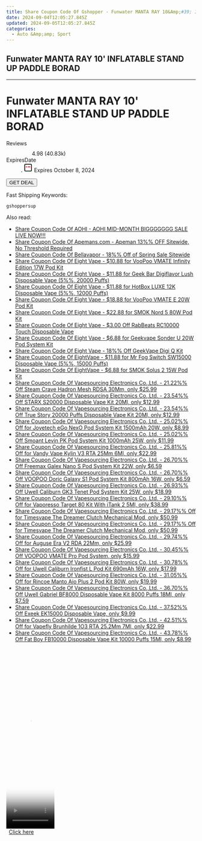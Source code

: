 ```yaml
---
title: Share Coupon Code Of Gshopper - Funwater MANTA RAY 10&Amp;#39; INFLATABLE STAND UP PADDLE BORAD
date: 2024-09-04T12:05:27.845Z
updated: 2024-09-05T12:05:27.845Z
categories:
  - Auto &Amp;amp; Sport
---
```


## Funwater MANTA RAY 10' INFLATABLE STAND UP PADDLE BORAD

<hr>
<main class="px-4 py-6 sm:p-6 md:px-8 md:py-10">
  <div class="mx-auto grid max-w-4xl grid-cols-1 lg:max-w-5xl lg:grid-cols-2 lg:gap-x-20">
    <div class="relative col-start-1 row-start-1 flex flex-col-reverse rounded-lg bg-gradient-to-t from-black/75 via-black/0 p-3 sm:row-start-2 sm:bg-none sm:p-0 lg:row-start-1">
      <h1 class="mt-1 text-lg font-semibold text-white sm:text-slate-900 md:text-2xl dark:sm:text-white">Funwater MANTA RAY 10&#39; INFLATABLE STAND UP PADDLE BORAD</h1>
    </div>
        <dl class="row-start-2 mt-4 flex items-center text-xs font-medium sm:row-start-3 sm:mt-1 md:mt-2.5 lg:row-start-2">
      <dt class="sr-only">Reviews</dt>
      <dd class="flex items-center text-indigo-600 dark:text-indigo-400">
        <svg width="24" height="24" fill="none" aria-hidden="true" class="mr-1 stroke-current dark:stroke-indigo-500">
          <path d="m12 5 2 5h5l-4 4 2.103 5L12 16l-5.103 3L9 14l-4-4h5l2-5Z" stroke-width="2" stroke-linecap="round" stroke-linejoin="round" />
        </svg>
        <span>4.98 <span class="font-normal text-slate-400">(40.83k)</span></span>
      </dd>
      <dt class="sr-only">ExpiresDate</dt>
      <dd class="flex items-center">
        <svg width="2" height="2" aria-hidden="true" fill="currentColor" class="mx-3 text-slate-300">
          <circle cx="1" cy="1" r="1" />
        </svg>
        <svg width="24" height="24" viewBox="0 0 24 24" fill="none" stroke="currentColor" stroke-width="2">
          <rect x="3" y="3" width="18" height="18" rx="2" fill="#fff" />
          <path d="M6 10L18 10" stroke="red" stroke-width="2" fill="none" />
          <path d="M10 6L10 18" stroke="#fff" stroke-width="2" fill="none" />
        </svg>
        Expires October 8, 2024      </dd>
    </dl>
    <div class="col-start-1 row-start-3 mt-4 self-center sm:col-start-2 sm:row-span-2 sm:row-start-2 sm:mt-0 lg:col-start-1 lg:row-start-3 lg:row-end-4 lg:mt-6">
      <button type="button" onClick="javascript:window.open(decodeURIComponent('https%3A%2F%2Fwww.shareasale.com%2Fu.cfm%3Fd%3D1118602%26m%3D97331%26u%3D4338022'), '_blank');void(0);" class="rounded-lg bg-red-600 px-3 py-2 text-sm font-medium leading-6 text-white">GET DEAL</button>
    </div>
    <p class="col-start-1 mt-4 text-sm leading-6 sm:col-span-2 lg:col-span-1 lg:row-start-4 lg:mt-6 dark:text-slate-400">Fast Shipping Keywords: </p>
    <p class="mt-4">
      <code class="bg-purple-900 p-4 text-sm font-bold tracking-widest text-white">gshoppersup</code>
    </p>
  </div>
</main>
<span class="atpl-alsoreadstyle">Also read:</span>
<div><ul>
<li><a href="https://coupons.techidaily.com/coupon-1104978-share-127380-sale/"><u>Share Coupon Code Of AOHI - AOHI MID-MONTH BIGGGGGGG SALE LIVE NOW!!!</u></a></li>
<li><a href="https://coupons.techidaily.com/coupon-1104879-share-128862-sale/"><u>Share Coupon Code Of Apemans.com - Apeman 13%% OFF Sitewide, No Threshold Required</u></a></li>
<li><a href="https://coupons.techidaily.com/coupon-1104126-share-122475-sale/"><u>Share Coupon Code Of Bellavapor - 18%% Off of Spring Sale Sitewide</u></a></li>
<li><a href="https://coupons.techidaily.com/coupon-1105539-share-59344-sale/"><u>Share Coupon Code Of Eight Vape - $10.88 for VooPoo VMATE Infinity Edition 17W Pod Kit</u></a></li>
<li><a href="https://coupons.techidaily.com/coupon-1105534-share-59344-sale/"><u>Share Coupon Code Of Eight Vape - $11.88 for Geek Bar Digiflavor Lush Disposable Vape (5%%, 20000 Puffs)</u></a></li>
<li><a href="https://coupons.techidaily.com/coupon-1105536-share-59344-sale/"><u>Share Coupon Code Of Eight Vape - $11.88 for HotBox LUXE 12K Disposable Vape (5%%, 12000 Puffs)</u></a></li>
<li><a href="https://coupons.techidaily.com/coupon-1105538-share-59344-sale/"><u>Share Coupon Code Of Eight Vape - $18.88 for VooPoo VMATE E 20W Pod Kit</u></a></li>
<li><a href="https://coupons.techidaily.com/coupon-1105541-share-59344-sale/"><u>Share Coupon Code Of Eight Vape - $22.88 for SMOK Nord 5 80W Pod Kit</u></a></li>
<li><a href="https://coupons.techidaily.com/coupon-1103151-share-59344-sale/"><u>Share Coupon Code Of Eight Vape - $3.00 Off RabBeats RC10000 Touch Disposable Vape</u></a></li>
<li><a href="https://coupons.techidaily.com/coupon-1105542-share-59344-sale/"><u>Share Coupon Code Of Eight Vape - $6.88 for Geekvape Sonder U 20W Pod System Kit</u></a></li>
<li><a href="https://coupons.techidaily.com/coupon-1103149-share-59344-sale/"><u>Share Coupon Code Of Eight Vape - 18%% Off GeekVape Digi Q Kit</u></a></li>
<li><a href="https://coupons.techidaily.com/coupon-1104965-share-59344-sale/"><u>Share Coupon Code Of EightVape - $11.88 for Mr Fog Switch SW15000 Disposable Vape (5%%, 15000 Puffs)</u></a></li>
<li><a href="https://coupons.techidaily.com/coupon-1105546-share-59344-sale/"><u>Share Coupon Code Of EightVape - $6.88 for SMOK Solus 2 15W Pod Kit</u></a></li>
<li><a href="https://coupons.techidaily.com/coupon-1056026-share-90958-sale/"><u>Share Coupon Code Of Vapesourcing Electronics Co.,Ltd. - 21.22%% Off Steam Crave Hadron Mesh RDSA 30Mm, only $25.99</u></a></li>
<li><a href="https://coupons.techidaily.com/coupon-1105482-share-90958-sale/"><u>Share Coupon Code Of Vapesourcing Electronics Co.,Ltd. - 23.54%% Off STARX S20000 Disposable Vape Kit 20Ml, only $12.99</u></a></li>
<li><a href="https://coupons.techidaily.com/coupon-1105483-share-90958-sale/"><u>Share Coupon Code Of Vapesourcing Electronics Co.,Ltd. - 23.54%% Off True Story 20000 Puffs Disposable Vape Kit 20Ml, only $12.99</u></a></li>
<li><a href="https://coupons.techidaily.com/coupon-1104232-share-90958-sale/"><u>Share Coupon Code Of Vapesourcing Electronics Co.,Ltd. - 25.02%% Off for Joyetech eGo NexO Pod System Kit 1500mAh 20W, only $8.99</u></a></li>
<li><a href="https://coupons.techidaily.com/coupon-1105247-share-90958-sale/"><u>Share Coupon Code Of Vapesourcing Electronics Co.,Ltd. - 25.02%% Off Smoant Levin PK Pod System Kit 1000mAh 25W, only $11.99</u></a></li>
<li><a href="https://coupons.techidaily.com/coupon-1017163-share-90958-sale/"><u>Share Coupon Code Of Vapesourcing Electronics Co.,Ltd. - 25.81%% Off for Vandy Vape Kylin V3 RTA 25Mm 6Ml, only $22.99</u></a></li>
<li><a href="https://coupons.techidaily.com/coupon-1104902-share-90958-sale/"><u>Share Coupon Code Of Vapesourcing Electronics Co.,Ltd. - 26.70%% Off Freemax Galex Nano S Pod System Kit 22W, only $6.59</u></a></li>
<li><a href="https://coupons.techidaily.com/coupon-1104900-share-90958-sale/"><u>Share Coupon Code Of Vapesourcing Electronics Co.,Ltd. - 26.70%% Off VOOPOO Doric Galaxy S1 Pod System Kit 800mAh 16W, only $6.59</u></a></li>
<li><a href="https://coupons.techidaily.com/coupon-1103103-share-90958-sale/"><u>Share Coupon Code Of Vapesourcing Electronics Co.,Ltd. - 26.93%% Off Uwell Caliburn GK3 Tenet Pod System Kit 25W, only $18.99</u></a></li>
<li><a href="https://coupons.techidaily.com/coupon-1037793-share-90958-sale/"><u>Share Coupon Code Of Vapesourcing Electronics Co.,Ltd. - 29.10%% Off for Vaporesso Target 80 Kit With iTank 2 5Ml, only $38.99</u></a></li>
<li><a href="https://coupons.techidaily.com/coupon-1105513-share-90958-sale/"><u>Share Coupon Code Of Vapesourcing Electronics Co.,Ltd. - 29.17%% Off for Timesvape The Dreamer Clutch Mechanical Mod, only $50.99</u></a></li>
<li><a href="https://coupons.techidaily.com/coupon-1105514-share-90958-sale/"><u>Share Coupon Code Of Vapesourcing Electronics Co.,Ltd. - 29.17%% Off for Timesvape The Dreamer Clutch Mechanical Mod, only $50.99</u></a></li>
<li><a href="https://coupons.techidaily.com/coupon-1104228-share-90958-sale/"><u>Share Coupon Code Of Vapesourcing Electronics Co.,Ltd. - 29.74%% Off for Auguse Era V2 RDA 22Mm, only $25.99</u></a></li>
<li><a href="https://coupons.techidaily.com/coupon-1074718-share-90958-sale/"><u>Share Coupon Code Of Vapesourcing Electronics Co.,Ltd. - 30.45%% Off VOOPOO VMATE Pro Pod System, only $15.99</u></a></li>
<li><a href="https://coupons.techidaily.com/coupon-1021171-share-90958-sale/"><u>Share Coupon Code Of Vapesourcing Electronics Co.,Ltd. - 30.78%% Off for Uwell Caliburn Ironfist L Pod Kit 690mAh 16W, only $17.99</u></a></li>
<li><a href="https://coupons.techidaily.com/coupon-1057867-share-90958-sale/"><u>Share Coupon Code Of Vapesourcing Electronics Co.,Ltd. - 31.05%% Off for Rincoe Manto Aio Plus 2 Pod Kit 80W, only $19.99</u></a></li>
<li><a href="https://coupons.techidaily.com/coupon-1035855-share-90958-sale/"><u>Share Coupon Code Of Vapesourcing Electronics Co.,Ltd. - 36.70%% Off Uwell Gabriel BF8000 Disposable Vape Kit 8000 Puffs 18Ml, only $7.59</u></a></li>
<li><a href="https://coupons.techidaily.com/coupon-1087676-share-90958-sale/"><u>Share Coupon Code Of Vapesourcing Electronics Co.,Ltd. - 37.52%% Off Exeek EK15000 Disposable Vape, only $9.99</u></a></li>
<li><a href="https://coupons.techidaily.com/coupon-1032761-share-90958-sale/"><u>Share Coupon Code Of Vapesourcing Electronics Co.,Ltd. - 42.51%% Off for Vapefly Brunhilde 1O3 RTA 25.2Mm 7Ml, only $22.99</u></a></li>
<li><a href="https://coupons.techidaily.com/coupon-1062294-share-90958-sale/"><u>Share Coupon Code Of Vapesourcing Electronics Co.,Ltd. - 43.78%% Off Fat Boy FB10000 Disposable Vape Kit 10000 Puffs 15Ml, only $8.99</u></a></li>
</ul></div>

<ins class="adsbygoogle"
      style="display:block"
      data-ad-client="ca-pub-7571918770474297"
      data-ad-slot="8358498916"
      data-ad-format="auto"
      data-full-width-responsive="true"></ins>
<!-- affiliate ads begin -->
<span id="1977023">
					<video width="128" height="480" style="cursor:pointer"
           poster="//a.impactradius-go.com/display-clicktoplayimage/1977023.png"
           onclick="if(!this.playClicked){this.play();this.setAttribute('controls',true);this.playClicked=true;}">
	   <source src="//a.impactradius-go.com/display-ad/22993-1977023">
	   <img src="//a.impactradius-go.com/display-clicktoplayimage/1977023.png" style="border: none; height: 100%; width: 100%; object-fit: contain">
	</video>
	<div style="width:80px;text-align:center"><a href="javascript:window.open(decodeURIComponent('https%3A%2F%2Fhomestyler.sjv.io%2Fc%2F5597632%2F1977023%2F22993'), '_blank');void(0);">Click here</a></div>
</span>
<img height="0" width="0" src="https://imp.pxf.io/i/5597632/1977023/22993" style="position:absolute;visibility:hidden;" border="0" />
<!-- affiliate ads end -->